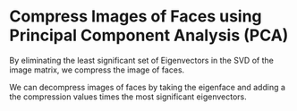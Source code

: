 # Compress Images of Faces using Principal Component Analysis (PCA)


By eliminating the least significant set of Eigenvectors in the SVD of the image matrix, we compress the image of faces. 


We can decompress images of faces by taking the eigenface and adding a the compression values times the most significant eigenvectors. 
